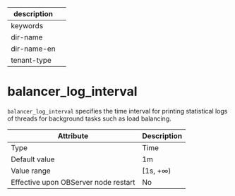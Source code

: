 | description ||
|---|---|
| keywords ||
| dir-name ||
| dir-name-en ||
| tenant-type ||

# balancer_log_interval


`balancer_log_interval` specifies the time interval for printing statistical logs of threads for background tasks such as load balancing.


| **Attribute** | **Description** |
|------------------|------------|
| Type | Time |
| Default value | 1m |
| Value range | \[1s, +∞) |
| Effective upon OBServer node restart | No |



